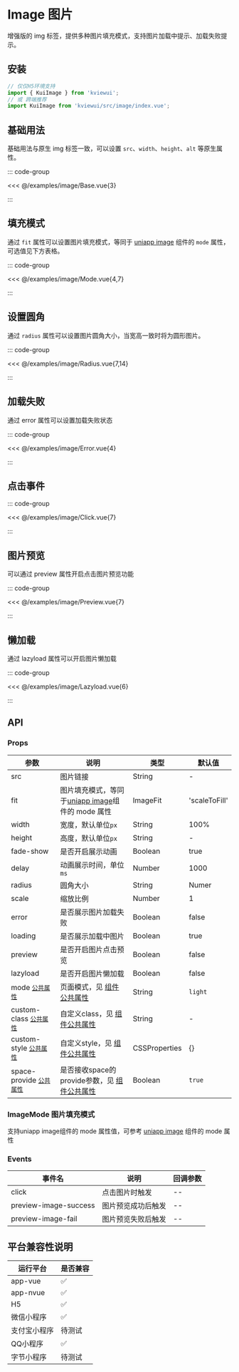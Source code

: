 # Image 图片

增强版的 img 标签，提供多种图片填充模式，支持图片加载中提示、加载失败提示。

<!--@include: ./tips/introduce.md-->

<TipsIntroduce />

## 安装
```ts
// 仅仅H5环境支持
import { KuiImage } from 'kviewui';
// 或 跨端推荐
import KuiImage from 'kviewui/src/image/index.vue';
```

## 基础用法

基础用法与原生 img 标签一致，可以设置 `src`、`width`、`height`、`alt` 等原生属性。

<!-- <show-code com-type="image" com-show-type="base" /> -->
::: code-group

<<< @/examples/image/Base.vue{3}

:::

## 填充模式

通过 `fit` 属性可以设置图片填充模式，等同于 [uniapp image](https://uniapp.dcloud.net.cn/component/image.html) 组件的 `mode` 属性，可选值见下方表格。

<!-- <show-code com-type="image" com-show-type="mode" /> -->
::: code-group

<<< @/examples/image/Mode.vue{4,7}

:::

## 设置圆角

通过 `radius` 属性可以设置图片圆角大小，当宽高一致时将为圆形图片。

<!-- <show-code com-type="image" com-show-type="radius" /> -->
::: code-group

<<< @/examples/image/Radius.vue{7,14}

:::

## 加载失败

通过 error 属性可以设置加载失败状态

<!-- <show-code com-type="image" com-show-type="error" /> -->
::: code-group

<<< @/examples/image/Error.vue{4}

:::

## 点击事件

<!-- <show-code com-type="image" com-show-type="click" /> -->
::: code-group

<<< @/examples/image/Click.vue{7}

:::

## 图片预览

可以通过 preview 属性开启点击图片预览功能

<!-- <show-code com-type="image" com-show-type="preview" /> -->
::: code-group

<<< @/examples/image/Preview.vue{7}

:::

## 懒加载

通过 lazyload 属性可以开启图片懒加载

<!-- <show-code com-type="image" com-show-type="lazyload" /> -->
::: code-group

<<< @/examples/image/Lazyload.vue{6}

:::

## API

### Props

| 参数         | 说明                             | 类型   | 默认值           |
|--------------|----------------------------------|--------|------------------|
| src         | 图片链接               | String | -                |
| fit         | 图片填充模式，等同于[uniapp image](https://uniapp.dcloud.net.cn/component/image.html)组件的 mode 属性     | ImageFit | 'scaleToFill'                |
| width         | 宽度，默认单位`px`               | String | 100%                |
| height         | 高度，默认单位`px`               | String | -                |
| fade-show      | 是否开启展示动画               | Boolean | true                |
| delay         | 动画展示时间，单位`ms`               | Number | 1000                |
| radius         | 圆角大小               | String | Numer | -                |
| scale         | 缩放比例               | Number | 1                |
| error         | 是否展示图片加载失败| Boolean | false              |
| loading         | 是否展示加载中图片               | Boolean | true              |
| preview         | 是否开启图片点击预览               | Boolean | false                |
| lazyload        | 是否开启图片懒加载               | Boolean | false                |
| mode [`公共属性`](#) | 页面模式，见 [组件公共属性](/guide/component#组件公共属性) | String | `light` 
| custom-class [`公共属性`](#) | 自定义class，见 [组件公共属性](/guide/component#组件公共属性) | String | -
| custom-style [`公共属性`](#) | 自定义style，见 [组件公共属性](/guide/component#组件公共属性) | CSSProperties | {}
| space-provide [`公共属性`](#) | 是否接收space的provide参数，见 [组件公共属性](/guide/component#组件公共属性) | Boolean | `true`

### ImageMode 图片填充模式

支持uniapp image组件的 mode 属性值，可参考 [uniapp image](https://uniapp.dcloud.net.cn/component/image.html) 组件的 mode 属性

### Events

| 事件名 | 说明           | 回调参数     |
|--------|----------------|--------------|
| click  | 点击图片时触发 | -- |
| preview-image-success  | 图片预览成功后触发 | -- |
| preview-image-fail  | 图片预览失败后触发 | -- |

## 平台兼容性说明
| 运行平台 | 是否兼容
| --- | ---
| app-vue | ✅
| app-nvue | ✅
| H5 | ✅
| 微信小程序 | ✅
| 支付宝小程序 | 待测试
| QQ小程序 | ✅
| 字节小程序 | 待测试